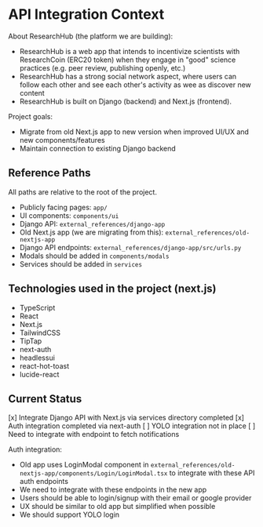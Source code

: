 # API Integration Context

About ResearchHub (the platform we are building):
- ResearchHub is a web app that intends to incentivize scientists with ResearchCoin (ERC20 token) when they engage in "good" science practices (e.g. peer review, publishing openly, etc.)
- ResearchHub has a strong social network aspect, where users can follow each other and see each other's activity as wee as discover new content 
- ResearchHub is built on Django (backend) and Next.js (frontend).


Project goals:
- Migrate from old Next.js app to new version when improved UI/UX and new components/features
- Maintain connection to existing Django backend

## Reference Paths
All paths are relative to the root of the project.

- Publicly facing pages: `app/`
- UI components: `components/ui`
- Django API: `external_references/django-app`
- Old Next.js app (we are migrating from this): `external_references/old-nextjs-app`
- Django API endpoints: `external_references/django-app/src/urls.py`
- Modals should be added in `components/modals`
- Services should be added in `services`

## Technologies used in the project (next.js)
- TypeScript
- React
- Next.js
- TailwindCSS
- TipTap
- next-auth
- headlessui
- react-hot-toast
- lucide-react

## Current Status
[x] Integrate Django API with Next.js via services directory completed
[x] Auth integration completed via next-auth
[ ] YOLO integration not in place
[ ] Need to integrate with endpoint to fetch notifications

Auth integration:
- Old app uses LoginModal component in `external_references/old-nextjs-app/components/Login/LoginModal.tsx` to integrate with these API auth endpoints
- We need to integrate with these endpoints in the new app
- Users should be able to login/signup with their email or google provider
- UX should be similar to old app but simplified when possible
- We should support YOLO login

